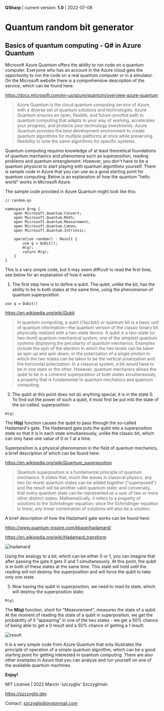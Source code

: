 **QSharp** | current version: **1.0** | 2022-07-08

# Quantum random bit generator
## Basics of quantum computing - Q# in Azure Quantum

Microsoft Azure Quantum offers the ability to run code on a quantum computer.
Everyone who has an account in the Azure cloud gets the opportunity to run the code on a real quantum computer or in a simulator. On the Microsoft website there is a comprehensive description of the service, which can be found here:

https://docs.microsoft.com/en-us/azure/quantum/overview-azure-quantum

> Azure Quantum is the cloud quantum computing service of Azure, with a diverse set of quantum solutions and technologies. Azure Quantum ensures an open, flexible, and future-proofed path to quantum computing that adapts to your way of working, accelerates your progress, and protects your technology investments. Azure Quantum provides the best development environment to create quantum algorithms for multiple platforms at once while preserving flexibility to tune the same algorithms for specific systems.

Quantum computing requires knowledge of at least theoretical foundations of quantum mechanics and phenomena such as superposition, reading problems and quantum entanglement. However, you don't have to be a quantum physicist to start playing with quantum algorithms yourself. There is sample code in Azure that you can use as a good starting point for quantum computing. Below is an explanation of how the quantum "hello world" works in Microsoft Azure.

The sample code provided in Azure Quantum might look like this:

```qs
// random.qs

namespace Qrng {
    open Microsoft.Quantum.Convert;
    open Microsoft.Quantum.Math;
    open Microsoft.Quantum.Measurement;
    open Microsoft.Quantum.Canon;
    open Microsoft.Quantum.Intrinsic;
    
    operation random() : Result {
        use q = Qubit();  
        H(q);         
        return M(q); 
    }
}
```

This is a very simple code, but it may seem difficult to read the first time, see below for an explanation of how it works:

1) The first step here is to define a qubit.
The qubit, unlike the bit, has the ability to be in both states at the same time, using the phenomenon of quantum superposition.

```qs
use q = Qubit()
```
https://en.wikipedia.org/wiki/Qubit

> In quantum computing, a qubit (/ˈkjuːbɪt/) or quantum bit is a basic unit of quantum information—the quantum version of the classic binary bit physically realized with a two-state device. A qubit is a two-state (or two-level) quantum-mechanical system, one of the simplest quantum systems displaying the peculiarity of quantum mechanics. Examples include the spin of the electron in which the two levels can be taken as spin up and spin down; or the polarization of a single photon in which the two states can be taken to be the vertical polarization and the horizontal polarization. In a classical system, a bit would have to be in one state or the other. However, quantum mechanics allows the qubit to be in a coherent superposition of both states simultaneously, a property that is fundamental to quantum mechanics and quantum computing.

2) The qubit at this point does not do anything special, it is in the state 0. To find out the power of such a qubit, it must first be put into the state of the so-called. superposition:

```qs
H(q)
```

The **H(q)** function causes the qubit to pass through the so-called Hadamard's gate.
The Hadamard gate puts the qubit into a superposition state so that it is in each state simultaneously, unlike the classic bit, which can only have one value of 0 or 1 at a time.

Superposition is a physical phenomenon in the field of quantum mechanics, a brief description of which can be found here:

https://en.wikipedia.org/wiki/Quantum_superposition

> Quantum superposition is a fundamental principle of quantum mechanics. It states that, much like waves in classical physics, any two (or more) quantum states can be added together ("superposed") and the result will be another valid quantum state; and conversely, that every quantum state can be represented as a sum of two or more other distinct states. Mathematically, it refers to a property of solutions to the Schrödinger equation; since the Schrödinger equation is linear, any linear combination of solutions will also be a solution.

A brief description of how the Hadamard gate works can be found here:

https://www.quantum-inspire.com/kbase/hadamard/

https://en.wikipedia.org/wiki/Hadamard_transform

![hadamard](https://user-images.githubusercontent.com/61396542/177996845-6a3d9d15-5d73-413a-9ba0-e1245e866067.png)

Using the analogy to a bit, which can be either 0 or 1, you can imagine that after passing the gate it gets 0 and 1 simultaneously. At this point, the qubit is in both of these states at the same time. This state will hold until the reading will not destroy the superposition and will force the qubit to take only one state.

3) Now having the qubit in superposition, we need to read its state, which will destroy the superposition state:

```qs
M(q)
```

The **M(q)** function, short for "Measurement", measures the state of a qubit.
At the moment of reading the state of a qubit in superposition, we get the probability of it "appearing" in one of the two states - we get a 50% chance of being able to get a 0 result and a 50% chance of getting a 1 result:

![result](https://user-images.githubusercontent.com/61396542/177995816-75e0912a-d3e4-4c39-addc-720a3a43ab6c.png)

It is a very simple code from Azure Quantum that only illustrates the principle of operation of a simple quantum algorithm, which can be a good starting point for getting interested in quantum computing. There are also other examples in Azure that you can analyze and run yourself on one of the available quantum machines.

**Enjoy!**

MIT License | 2022 Marcin 'szczyglis' Szczygliński

https://szczyglis.dev

Contact: szczyglis@protonmail.com
